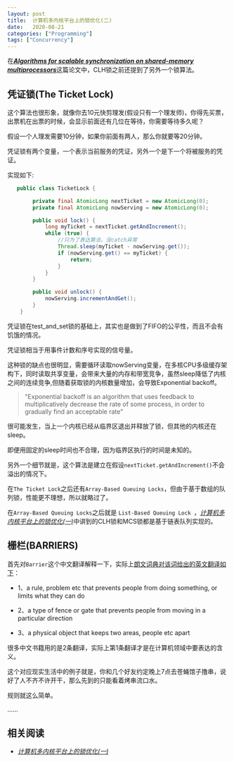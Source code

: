 ```yaml
---
layout: post
title:  计算机多内核平台上的锁优化(二)
date:   2020-08-21
categories: ["Programming"]
tags: ["Concurrency"]
---
```


在[**_Algorithms for scalable synchronization on shared-memory multiprocessors_**](https://www.cs.rice.edu/~johnmc/papers/tocs91.pdf)这篇论文中，CLH锁之前还提到了另外一个锁算法。

## 凭证锁(The Ticket Lock)

这个算法也很形象，就像你去10元快剪理发(假设只有一个理发师)，你得先买票，出票机在出票的时候，会显示前面还有几位在等待，你需要等待多久呢？

假设一个人理发需要10分钟，如果你前面有两人，那么你就要等20分钟。

凭证锁有两个变量，一个表示当前服务的凭证，另外一个是下一个将被服务的凭证。

实现如下:

``` Java
   public class TicketLock {

        private final AtomicLong nextTicket = new AtomicLong(0);
        private final AtomicLong nowServing = new AtomicLong(0);

        public void lock() {
            long myTicket = nextTicket.getAndIncrement();
            while (true) {
                //只为了表达算法，没catch异常
                Thread.sleep(myTicket - nowServing.get());
                if (nowServing.get() == myTicket) {
                    return;
                }
            }
        }

        public void unlock() {
            nowServing.incrementAndGet();
        }
    }
```
凭证锁在test_and_set锁的基础上，其实也是做到了FIFO的公平性，而且不会有饥饿的情况。

凭证锁相当于用事件计数和序号实现的信号量。

这种锁的缺点也很明显，需要循环读取nowServing变量，在多核CPU多级缓存架构下，同时读取共享变量，会带来大量的内存和带宽竞争，虽然sleep降低了内核之间的连续竞争,但随着获取锁的内核数量增加，会导致Exponential backoff。

>"Exponential backoff is an algorithm that uses feedback to multiplicatively decrease the rate of some process, in order to gradually find an acceptable rate"

很可能发生，当上一个内核已经从临界区退出并释放了锁，但其他的内核还在sleep。

即便用固定的sleep时间也不合理，因为临界区执行的时间是未知的。

另外一个细节就是，这个算法是建立在假设`nextTicket.getAndIncrement()`不会溢出的情况下。

在`The Ticket Lock`之后还有`Array-Based Queuing Locks`，但由于基于数组的队列锁，性能更不理想，所以就略过了。

在`Array-Based Queuing Locks`之后就是 `List-Based Queuing Lock `，[*计算机多内核平台上的锁优化(一)*](https://blog.xiebiao.com/post/2020-08-19-locks-on-multicore/)中讲到的CLH锁和MCS锁都是基于链表队列实现的。

## 栅栏(BARRIERS)
首先对`Barrier`这个中文翻译解释一下，实际上[朗文词典对该词给出的英文翻译如下](https://www.ldoceonline.com/dictionary/barrier)：

- 1、a rule, problem etc that prevents people from doing something, or limits what they can do
  
- 2、a type of fence or gate that prevents people from moving in a particular direction
- 3、a physical object that keeps two areas, people etc apart

很多中文书籍用的是2条翻译，实际上第1条翻译才是在计算机领域中要表达的含义。

这个对应现实生活中的例子就是，你和几个好友约定晚上7点去苍蝇馆子撸串，说好了人不齐不许开干，那么先到的只能看着烤串流口水。

规则就这么简单。

......

## 相关阅读

- [*计算机多内核平台上的锁优化(一)*](https://blog.xiebiao.com/post/2020-08-19-locks-on-multicore/)
